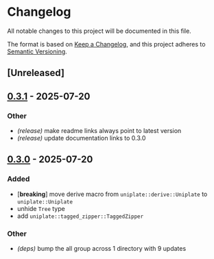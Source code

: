 # Changelog

All notable changes to this project will be documented in this file.

The format is based on [Keep a Changelog](https://keepachangelog.com/en/1.0.0/),
and this project adheres to [Semantic Versioning](https://semver.org/spec/v2.0.0.html).

## [Unreleased]

## [0.3.1](https://github.com/conjure-cp/uniplate/compare/v0.3.0...v0.3.1) - 2025-07-20

### Other

- *(release)* make readme links always point to latest version
- *(release)* update documentation links to 0.3.0

## [0.3.0](https://github.com/conjure-cp/uniplate/compare/v0.2.3...v0.3.0) - 2025-07-20

### Added

- [**breaking**] move derive macro from `uniplate::derive::Uniplate` to `uniplate::Uniplate`
- unhide `Tree` type
- add `uniplate::tagged_zipper::TaggedZipper`

### Other

- *(deps)* bump the all group across 1 directory with 9 updates

